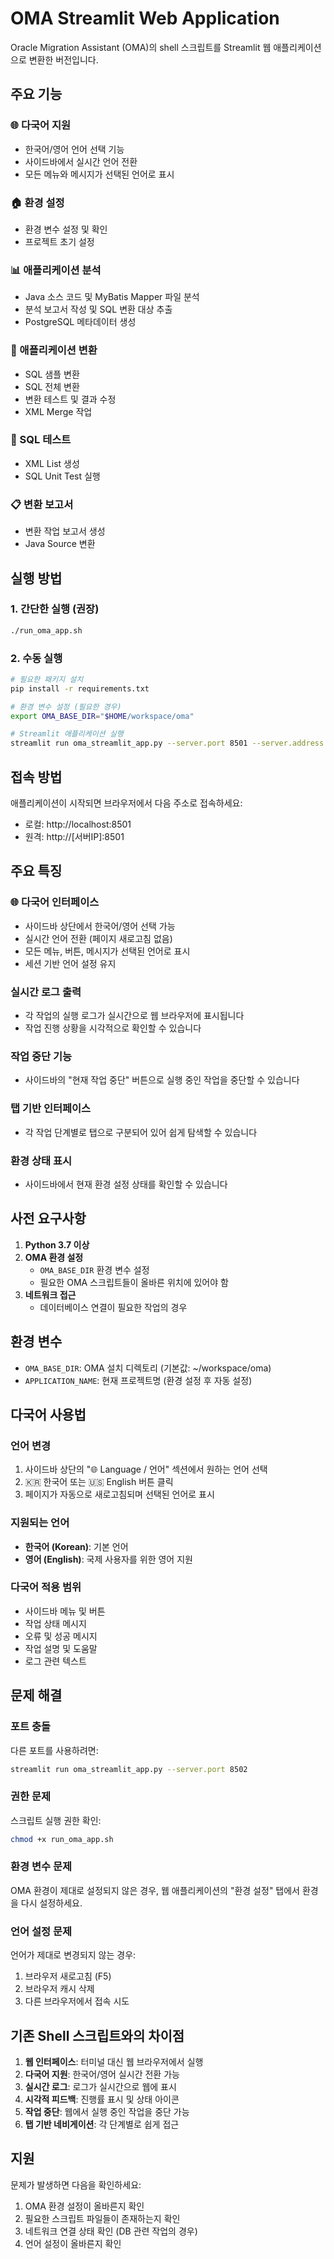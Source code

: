 # OMA Streamlit Web Application

Oracle Migration Assistant (OMA)의 shell 스크립트를 Streamlit 웹 애플리케이션으로 변환한 버전입니다.

## 주요 기능

### 🌐 다국어 지원
- 한국어/영어 언어 선택 기능
- 사이드바에서 실시간 언어 전환
- 모든 메뉴와 메시지가 선택된 언어로 표시

### 🏠 환경 설정
- 환경 변수 설정 및 확인
- 프로젝트 초기 설정

### 📊 애플리케이션 분석
- Java 소스 코드 및 MyBatis Mapper 파일 분석
- 분석 보고서 작성 및 SQL 변환 대상 추출
- PostgreSQL 메타데이터 생성

### 🔄 애플리케이션 변환
- SQL 샘플 변환
- SQL 전체 변환
- 변환 테스트 및 결과 수정
- XML Merge 작업

### 🧪 SQL 테스트
- XML List 생성
- SQL Unit Test 실행

### 📋 변환 보고서
- 변환 작업 보고서 생성
- Java Source 변환

## 실행 방법

### 1. 간단한 실행 (권장)
```bash
./run_oma_app.sh
```

### 2. 수동 실행
```bash
# 필요한 패키지 설치
pip install -r requirements.txt

# 환경 변수 설정 (필요한 경우)
export OMA_BASE_DIR="$HOME/workspace/oma"

# Streamlit 애플리케이션 실행
streamlit run oma_streamlit_app.py --server.port 8501 --server.address 0.0.0.0
```

## 접속 방법

애플리케이션이 시작되면 브라우저에서 다음 주소로 접속하세요:
- 로컬: http://localhost:8501
- 원격: http://[서버IP]:8501

## 주요 특징

### 🌐 다국어 인터페이스
- 사이드바 상단에서 한국어/영어 선택 가능
- 실시간 언어 전환 (페이지 새로고침 없음)
- 모든 메뉴, 버튼, 메시지가 선택된 언어로 표시
- 세션 기반 언어 설정 유지

### 실시간 로그 출력
- 각 작업의 실행 로그가 실시간으로 웹 브라우저에 표시됩니다
- 작업 진행 상황을 시각적으로 확인할 수 있습니다

### 작업 중단 기능
- 사이드바의 "현재 작업 중단" 버튼으로 실행 중인 작업을 중단할 수 있습니다

### 탭 기반 인터페이스
- 각 작업 단계별로 탭으로 구분되어 있어 쉽게 탐색할 수 있습니다

### 환경 상태 표시
- 사이드바에서 현재 환경 설정 상태를 확인할 수 있습니다

## 사전 요구사항

1. **Python 3.7 이상**
2. **OMA 환경 설정**
   - `OMA_BASE_DIR` 환경 변수 설정
   - 필요한 OMA 스크립트들이 올바른 위치에 있어야 함
3. **네트워크 접근**
   - 데이터베이스 연결이 필요한 작업의 경우

## 환경 변수

- `OMA_BASE_DIR`: OMA 설치 디렉토리 (기본값: ~/workspace/oma)
- `APPLICATION_NAME`: 현재 프로젝트명 (환경 설정 후 자동 설정)

## 다국어 사용법

### 언어 변경
1. 사이드바 상단의 "🌐 Language / 언어" 섹션에서 원하는 언어 선택
2. 🇰🇷 한국어 또는 🇺🇸 English 버튼 클릭
3. 페이지가 자동으로 새로고침되며 선택된 언어로 표시

### 지원되는 언어
- **한국어 (Korean)**: 기본 언어
- **영어 (English)**: 국제 사용자를 위한 영어 지원

### 다국어 적용 범위
- 사이드바 메뉴 및 버튼
- 작업 상태 메시지
- 오류 및 성공 메시지
- 작업 설명 및 도움말
- 로그 관련 텍스트

## 문제 해결

### 포트 충돌
다른 포트를 사용하려면:
```bash
streamlit run oma_streamlit_app.py --server.port 8502
```

### 권한 문제
스크립트 실행 권한 확인:
```bash
chmod +x run_oma_app.sh
```

### 환경 변수 문제
OMA 환경이 제대로 설정되지 않은 경우, 웹 애플리케이션의 "환경 설정" 탭에서 환경을 다시 설정하세요.

### 언어 설정 문제
언어가 제대로 변경되지 않는 경우:
1. 브라우저 새로고침 (F5)
2. 브라우저 캐시 삭제
3. 다른 브라우저에서 접속 시도

## 기존 Shell 스크립트와의 차이점

1. **웹 인터페이스**: 터미널 대신 웹 브라우저에서 실행
2. **다국어 지원**: 한국어/영어 실시간 전환 가능
3. **실시간 로그**: 로그가 실시간으로 웹에 표시
4. **시각적 피드백**: 진행률 표시 및 상태 아이콘
5. **작업 중단**: 웹에서 실행 중인 작업을 중단 가능
6. **탭 기반 네비게이션**: 각 단계별로 쉽게 접근

## 지원

문제가 발생하면 다음을 확인하세요:
1. OMA 환경 설정이 올바른지 확인
2. 필요한 스크립트 파일들이 존재하는지 확인
3. 네트워크 연결 상태 확인 (DB 관련 작업의 경우)
4. 언어 설정이 올바른지 확인
